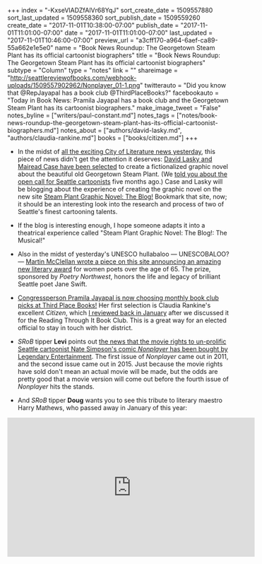 +++
index = "-KxseVlADZfAlVr68YqJ"
sort_create_date = 1509557880
sort_last_updated = 1509558360
sort_publish_date = 1509559260
create_date = "2017-11-01T10:38:00-07:00"
publish_date = "2017-11-01T11:01:00-07:00"
date = "2017-11-01T11:01:00-07:00"
last_updated = "2017-11-01T10:46:00-07:00"
preview_url = "a3cff170-a964-6aef-ca89-55a662e1e5e0"
name = "Book News Roundup: The Georgetown Steam Plant has its official cartoonist biographers"
title = "Book News Roundup: The Georgetown Steam Plant has its official cartoonist biographers"
subtype = "Column"
type = "notes"
link = ""
shareimage = "http://seattlereviewofbooks.com/webhook-uploads/1509557902962/Nonplayer_01-1.png"
twitterauto = "Did you know that @RepJayapal has a book club @ThirdPlaceBooks?"
facebookauto = "Today in Book News: Pramila Jayapal has a book club and the Georgetown Steam Plant has its cartoonist biographers."
make_image_tweet = "False"
notes_byline = ["writers/paul-constant.md"]
notes_tags = ["notes/book-news-roundup-the-georgetown-steam-plant-has-its-official-cartoonist-biographers.md"]
notes_about = ["authors/david-lasky.md", "authors/claudia-rankine.md"]
books = ["books/citizen.md"]
+++
* In the midst of [all the exciting City of Literature news yesterday](http://www.seattlereviewofbooks.com/notes/2017/10/31/seattle-designated-a-unesco-city-of-literature-the-world-is-looking-at-seattle-as-a-cultural-leader/), this piece of news didn't get the attention it deserves: [David Lasky and Mairead Case have been selected](http://artbeat.seattle.gov/2017/10/31/historic-georgetown-steam-plant-powers-graphic-novel/) to create a fictionalized graphic novel about the beautiful old Georgetown Steam Plant. (We [told you about the open call for Seattle cartoonists](http://www.seattlereviewofbooks.com/notes/2017/06/06/book-news-roundup-want-50000-dollars-to-make-a-graphic-novel/) five months ago.) Case and Lasky will be blogging about the experience of creating the graphic novel on the new site [Steam Plant Graphic Novel: The Blog!](http://steamplantgraphicnovel.com/) Bookmark that site, now; it should be an interesting look into the research and process of two of Seattle's finest cartooning talents.

* If the blog is interesting enough, I hope someone adapts it into a theatrical experience called "Steam Plant Graphic Novel: The Blog!: The Musical!"

* Also in the midst of yesterday's UNESCO hullabaloo — UNESCOBALOO? — [Martin McClellan wrote a piece on this site announcing an amazing new literary award](http://www.seattlereviewofbooks.com/notes/2017/10/31/poetry-northwest-launches-the-joan-swift-memorial-prize-for-women-poets-over-the-age-of-65/) for women poets over the age of 65. The prize, sponsored by *Poetry Northwest*, honors the life and legacy of brilliant Seattle poet Jane Swift.

* [Congressperson Pramila Jayapal is now choosing monthly book club picks at Third Place Books!](https://www.facebook.com/search/top/?q=third%20place%20books%20pramila) Her first selection is Claudia Rankine's excellent *Citizen*, which [I reviewed back in January](http://www.seattlereviewofbooks.com/reviews/a-room-full-of-citizens/) after we discussed it for the Reading Through It Book Club. This is a great way for an elected official to stay in touch with her district. 

* *SRoB* tipper **Levi** points out [the news that the movie rights to un-prolific Seattle cartoonist Nate Simpson's comic *Nonplayer* has been bought by Legendary Entertainment](http://deadline.com/2017/10/nonplayer-movie-legendary-entertainment-eric-pearson-writing-thor-ragnarok-1202195649/). The first issue of *Nonplayer* came out in 2011, and the second issue came out in 2015. Just because the movie rights have sold don't mean an actual movie will be made, but the odds are pretty good that a movie version will come out before the fourth issue of *Nonplayer* hits the stands.

* And *SRoB* tipper **Doug** wants you to see this tribute to literary maestro Harry Mathews, who passed away in January of this year:

<iframe width="560" height="315" src="https://www.youtube.com/embed/Ne2T0pkkoNw" frameborder="0" allowfullscreen></iframe>